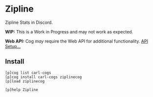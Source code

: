 # Zipline

Zipline Stats in Discord.

**WIP:** This is a Work in Progress and may not work as expected.

**Web API:** Cog _may_ require the Web API for additional functionality. [API Setup...](../README.md#web-api)

## Install

```text
[p]cog list carl-cogs
[p]cog install carl-cogs ziplinecog
[p]load ziplinecog

[p]help Zipline
```